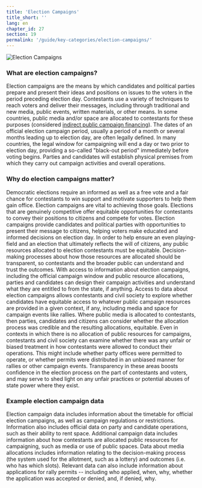 ```yaml
---
title: 'Election Campaigns'
title_short: ''
lang: en
chapter_id: 27
section: 19
permalink: '/guide/key-categories/election-campaigns/'
---
```


![Election Campaigns](/images/inventory/categories/election-campaigns.png)

### What are election campaigns?

Election campaigns are the means by which candidates and political parties prepare and present their ideas and positions on issues to the voters in the period preceding election day. Contestants use a variety of techniques to reach voters and deliver their messages, including through traditional and new media, public events, written materials, or other means. In some countries, public media and/or space are allocated to contestants for these purposes (considered [indirect public campaign financing](/en/guide/key-categories/campaign-finance/)). The dates of an official election campaign period, usually a period of a month or several months leading up to election day, are often legally defined. In many countries, the legal window for campaigning will end a day or two prior to election day, providing a so-called "black-out period" immediately before voting begins. Parties and candidates will establish physical premises from which they carry out campaign activities and overall operations.

### Why do election campaigns matter?

Democratic elections require an informed as well as a free vote and a fair chance for contestants to win support and motivate supporters to help them gain office. Election campaigns are vital to achieving those goals. Elections that are genuinely competitive offer equitable opportunities for contestants to convey their positions to citizens and compete for votes. Election campaigns provide candidates and political parties with opportunities to present their message to citizens, helping voters make educated and informed decisions on election day. In order to help ensure an even playing-field and an election that ultimately reflects the will of citizens, any public resources allocated to election contestants must be equitable. Decision-making processes about how those resources are allocated should be transparent, so contestants and the broader public can understand and trust the outcomes. With access to information about election campaigns, including the official campaign window and public resource allocations, parties and candidates can design their campaign activities and understand what they are entitled to from the state, if anything. Access to data about election campaigns allows contestants and civil society to explore whether candidates have equitable access to whatever public campaign resources are provided in a given context, if any, including media and space for campaign events like rallies. Where public media is allocated to contestants, then parties, candidates and citizens can consider whether the allocation process was credible and the resulting allocations, equitable. Even in contexts in which there is no allocation of public resources for campaigns, contestants and civil society can examine whether there was any unfair or biased treatment in how contestants were allowed to conduct their operations. This might include whether party offices were permitted to operate, or whether permits were distributed in an unbiased manner for rallies or other campaign events. Transparency in these areas boosts confidence in the election process on the part of contestants and voters, and may serve to shed light on any unfair practices or potential abuses of state power where they exist.

### Example election campaign data

Election campaign data includes information about the timetable for official election campaigns, as well as campaign regulations or restrictions. Information also includes official data on party and candidate operations, such as their ability to rent space. Additional campaign data includes information about how contestants are allocated public resources for campaigning, such as media or use of public spaces. Data about media allocations includes information relating to the decision-making process (the system used for the allotment, such as a lottery) and outcomes (i.e. who has which slots). Relevant data can also include information about applications for rally permits -- including who applied, when, why, whether the application was accepted or denied, and, if denied, why.
